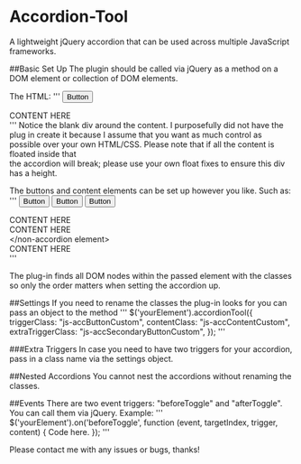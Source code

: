 # Accordion-Tool
A lightweight jQuery accordion that can be used across multiple JavaScript frameworks.

##Basic Set Up
The plugin should be called via jQuery as a method on a DOM element or collection of DOM elements. 

The HTML:
'''
<element>
	<button class="js-accBtn">Button</button>
	<content class="js-accContent">
		<div>
			CONTENT HERE
		</div>
	</content>
</element>
'''
Notice the blank div around the content. I purposefully did not have the plug in create it because I assume that you want as much control as possible over your own HTML/CSS. Please note that if all the content is floated inside that <div> the accordion will break; please use your own float fixes to ensure this div has a height.

The buttons and content elements can be set up however you like. Such as:
'''
<element>
	<button class="js-accBtn">Button</button>
	<button class="js-accBtn">Button</button>
	<button class="js-accBtn">Button</button>
	<content class="js-accContent">
		<div>
			CONTENT HERE
		</div>
	</content>
	<content class="js-accContent">
		<div>
			CONTENT HERE
		</div>
	</content>
	<non-accordion element></non-accordion element>
	<content class="js-accContent">
		<div>
			CONTENT HERE
		</div>
	</content>
</element>
'''

The plug-in finds all DOM nodes within the passed element with the classes so only the order matters when setting the accordion up.



##Settings
If you need to rename the classes the plug-in looks for you can pass an object to the method
'''
$('yourElement').accordionTool({
   triggerClass: "js-accButtonCustom",
   contentClass: "js-accContentCustom",
   extraTriggerClass: "js-accSecondaryButtonCustom",
});
'''

###Extra Triggers
In case you need to have two triggers for your accordion, pass in a class name via the settings object. 

##Nested Accordions
You cannot nest the accordions without renaming the classes. 


##Events
There are two event triggers: "beforeToggle" and "afterToggle". You can call them via jQuery.
Example: 
'''
$('yourElement').on('beforeToggle', function (event, targetIndex, trigger, content) {
	Code here.
});
'''

Please contact me with any issues or bugs, thanks!